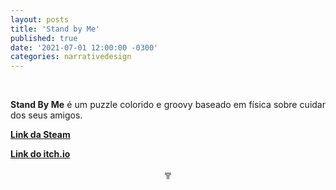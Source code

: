 ```yaml
---
layout: posts
title: 'Stand by Me'
published: true
date: '2021-07-01 12:00:00 -0300'
categories: narrativedesign
---
```



<div style="text-align:justify">
<p>⠀</p>
<p> <b>Stand By Me</b> é um puzzle colorido e groovy baseado em física sobre cuidar dos seus amigos.</p>
<p> <b> <a href= "https://store.steampowered.com/app/1484600/Stand_By_Me/"> Link da Steam </a> </b> </p>
<p> <b> <a href= "https://garoa.itch.io/standbyme"> Link do itch.io </a> </b> </p>
<p style="text-align:center"> ╦ </p>
